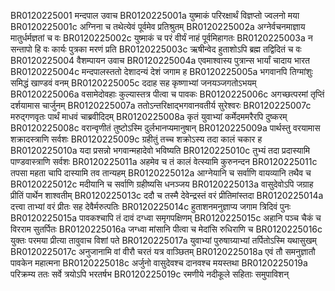 BR0120225001	मन्दपाल उवाच
BR0120225001a	युष्माकं परिरक्षार्थं विज्ञप्तो ज्वलनो मया
BR0120225001c	अग्निना च तथेत्येवं पूर्वमेव प्रतिश्रुतम्
BR0120225002a	अग्नेर्वचनमाज्ञाय मातुर्धर्मज्ञतां च वः
BR0120225002c	युष्माकं च परं वीर्यं नाहं पूर्वमिहागतः
BR0120225003a	न सन्तापो हि वः कार्यः पुत्रका मरणं प्रति
BR0120225003c	ऋषीन्वेद हुताशोऽपि ब्रह्म तद्विदितं च वः
BR0120225004	वैशम्पायन उवाच
BR0120225004a	एवमाश्वास्य पुत्रान्स भार्यां चादाय भारत
BR0120225004c	मन्दपालस्ततो देशादन्यं देशं जगाम ह
BR0120225005a	भगवानपि तिग्मांशुः समिद्धं खाण्डवं वनम्
BR0120225005c	ददाह सह कृष्णाभ्यां जनयञ्जगतोऽभयम्
BR0120225006a	वसामेदोवहाः कुल्यास्तत्र पीत्वा च पावकः
BR0120225006c	अगच्छत्परमां तृप्तिं दर्शयामास चार्जुनम्
BR0120225007a	ततोऽन्तरिक्षाद्भगवानवतीर्य सुरेश्वरः
BR0120225007c	मरुद्गणवृतः पार्थं माधवं चाब्रवीदिदम्
BR0120225008a	कृतं युवाभ्यां कर्मेदममरैरपि दुष्करम्
BR0120225008c	वरान्वृणीतं तुष्टोऽस्मि दुर्लभानप्यमानुषान्
BR0120225009a	पार्थस्तु वरयामास शक्रादस्त्राणि सर्वशः
BR0120225009c	ग्रहीतुं तच्च शक्रोऽस्य तदा कालं चकार ह
BR0120225010a	यदा प्रसन्नो भगवान्महादेवो भविष्यति
BR0120225010c	तुभ्यं तदा प्रदास्यामि पाण्डवास्त्राणि सर्वशः
BR0120225011a	अहमेव च तं कालं वेत्स्यामि कुरुनन्दन
BR0120225011c	तपसा महता चापि दास्यामि तव तान्यहम्
BR0120225012a	आग्नेयानि च सर्वाणि वायव्यानि तथैव च
BR0120225012c	मदीयानि च सर्वाणि ग्रहीष्यसि धनञ्जय
BR0120225013a	वासुदेवोऽपि जग्राह प्रीतिं पार्थेन शाश्वतीम्
BR0120225013c	ददौ च तस्मै देवेन्द्रस्तं वरं प्रीतिमांस्तदा
BR0120225014a	दत्त्वा ताभ्यां वरं प्रीतः सह देवैर्मरुत्पतिः
BR0120225014c	हुताशनमनुज्ञाप्य जगाम त्रिदिवं पुनः
BR0120225015a	पावकश्चापि तं दावं दग्ध्वा समृगपक्षिणम्
BR0120225015c	अहानि पञ्च चैकं च विरराम सुतर्पितः
BR0120225016a	जग्ध्वा मांसानि पीत्वा च मेदांसि रुधिराणि च
BR0120225016c	युक्तः परमया प्रीत्या तावुवाच विशां पते
BR0120225017a	युवाभ्यां पुरुषाग्र्याभ्यां तर्पितोऽस्मि यथासुखम्
BR0120225017c	अनुजानामि वां वीरौ चरतं यत्र वाञ्छितम्
BR0120225018a	एवं तौ समनुज्ञातौ पावकेन महात्मना
BR0120225018c	अर्जुनो वासुदेवश्च दानवश्च मयस्तथा
BR0120225019a	परिक्रम्य ततः सर्वे त्रयोऽपि भरतर्षभ
BR0120225019c	रमणीये नदीकूले सहिताः समुपाविशन्

